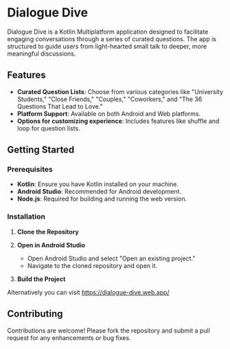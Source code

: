 # Dialogue Dive

Dialogue Dive is a Kotlin Multiplatform application designed to facilitate engaging conversations through a series of curated questions. The app is structured to guide users from light-hearted small talk to deeper, more meaningful discussions.

## Features

- **Curated Question Lists**: Choose from various categories like "University Students," "Close Friends," "Couples," "Coworkers," and "The 36 Questions That Lead to Love."
- **Platform Support**: Available on both Android and Web platforms.
- **Options for customizing experience**: Includes features like shuffle and loop for question lists.

## Getting Started

### Prerequisites

- **Kotlin**: Ensure you have Kotlin installed on your machine.
- **Android Studio**: Recommended for Android development.
- **Node.js**: Required for building and running the web version.

### Installation

1. **Clone the Repository**
2. **Open in Android Studio**

   - Open Android Studio and select "Open an existing project."
   - Navigate to the cloned repository and open it.

3. **Build the Project**

Alternatively you can visit https://dialogue-dive.web.app/

## Contributing

Contributions are welcome! Please fork the repository and submit a pull request for any enhancements or bug fixes.
